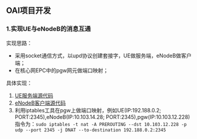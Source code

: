 ## OAI项目开发

### 1.实现UE与eNodeB的消息互通

实现思路：
- 采用socket通信方式，以upd协议创建套接字，UE做服务端，eNodeB做客户端；
- 在核心网EPC中的pgw网元做端口映射；

具体实现：

1. [UE服务端源代码](./enb_ue/ue_server.c)
2. [eNodeB客户端源代码](./enb_ue/enb_client.c)
3. 利用iptables工具在pgw上做端口映射，例如UE(IP:192.188.0.2; PORT:2345),eNodeB(IP:10.103.14.28; PORT:2345),pgw(IP:10.103.12.228)
指令为：`sudo iptables -t nat -A PREROUTING --dst 10.103.12.228 -p udp --port 2345 -j DNAT --to-destination 192.188.0.2:2345`
